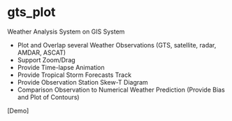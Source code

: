 # gts_plot
Weather Analysis System on GIS System
- Plot and Overlap several Weather Observations (GTS, satellite, radar, AMDAR, ASCAT)
- Support Zoom/Drag
- Provide Time-lapse Animation
- Provide Tropical Storm Forecasts Track
- Provide Observation Station Skew-T Diagram
- Comparison Observation to Numerical Weather Prediction (Provide Bias and Plot of Contours)

[Demo]
